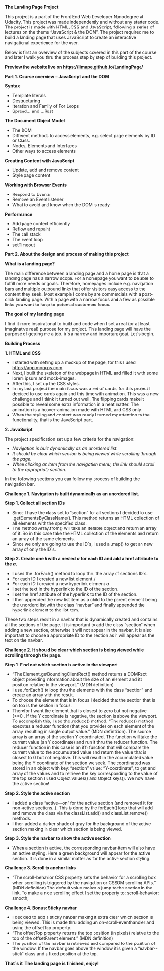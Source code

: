 **The Landing Page Project**

This project is a part of the Front End Web Developer Nanodegree at Udacity. This project was made independently and without any starter code. The project is made with HTML, CSS and JavaScript, following a series of lectures on the theme “JavaScript & the DOM”. The project required me to build a landing page that uses JavaScript to create an interactive navigational experience for the user. 

Below is first an overview of the subjects covered in this part of the course and later I walk you thru the process step by step of building this project. 

**Preview the website live on https://limape.github.io/LandingPage/**


**Part 1. Course overview – JavaScript and the DOM**

**Syntax**
- Template literals
- Destructuring
-	Iteration and Family of For Loops
-	Spread… and …Rest

**The Document Object Model**
-	The DOM
-	Different methods to access elements, e.g. select page elements by ID or Class. 
-	Nodes, Elements and Interfaces
-	Other ways to access elements

**Creating Content with JavaScript**
-	Update, add and remove content
-	Style page content

**Working with Browser Events**
-	Respond to Events
-	Remove an Event listener
-	What to avoid and know when the DOM is ready

**Performance**
-	Add page content efficiently
-	Reflow and repaint
-	The call stack
-	The event loop
-	setTimeout

**Part 2. About the design and process of making this project**

**What is a landing page?**

The main difference between a landing page and a home page is that a landing page has a narrow scope. For a homepage you want to be able to fulfill more needs or goals. Therefore, homepages include e.g. navigation bars and multiple outbound links that offer visitors easy access to the content they seek. Most example I come by are commercials with a post-click landing page. With a page with a narrow focus and a few as possible links you want to keep to potential customers focus. 

**The goal of my landing page**

I find it more inspirational to build and code when I set a real (or at least imaginative real) purpose for my project. This landing page will have the purpose of getting me a job. It´s a narrow and important goal. Let´s begin.  

**Building Process**

**1.	HTML and CSS**

-	I started with setting up a mockup of the page, for this I used https://app.moqups.com. 
-	Next, I built the skeleton of the webpage in HTML and filled it with some lorem ipsum and mock-images. 
-	After this, I set up the CSS styles.
-	In my last project the main focus was a set of cards, for this project I decided to use cards again and this time with animation. This was a new challenge and I think it turned out well. The flipping cards make it possible to reveal some extra information in a neat matter. The animation is a hoover-animation made with HTML and CSS only. 
-	When the styling and content was ready I turned my attention to the functionality, that is the JavaScript part. 

**2.	JavaScript**

The project specification set up a few criteria for the navigation: 

-	*Navigation is built dynamically as an unordered list.*
-	*It should be clear which section is being viewed while scrolling through the page.*
-	*When clicking an item from the navigation menu, the link should scroll to the appropriate section.*

In the following sections you can follow my process of building the navigation bar. 

**Challenge 1. Navigation is built dynamically as an unordered list.**

**Step 1. Collect all section IDs**
-	Since I have the class set to “section” for all sections I decided to use .getElementsByClassName(). This method returns an HTML collection of all elements with the specified class. 
-	The method Array.from() will take an iterable object and return an array of it. So in this case take the HTML collection of the elements and return an array of the same elements. 
-	Since we only are going to use the ID´s, I used a .map() to get an new array of only the ID´s. 

**Step 2. Create one *li* with a nested *a* for each ID and add a href attribute to the *a*.**
-	I used the .forEach() method to loop thru the array of sections ID´s. 
-	For each ID I created a new list element *li*
-	For each ID I created a new hyperlink element *a*
-	I set the text in the hyperlink to the ID of the section. 
-	I set the href attribute of the hyperlink to the ID of the section. 
-	I then appended the new list item as a child to the parent element being the unorderd list with the class “navbar” and finally appended the hyperlink element to the list item. 

These two steps result in a navbar that is dynamically created and contains all the sections of the page. It is important to add the class “section” when adding a new section, otherwise it will not appear in the navbar. It is also important to choose a appropriate ID to the section as it will appear as the text on the navbar. 

**Challenge 2. It should be clear which section is being viewed while scrolling through the page.**

**Step 1. Find out which section is active in the viewport**
-	“The Element.getBoundingClientRect() method returns a DOMRect object providing information about the size of an element and its position relative to the viewport.” (MDN definition)
-	I use .forEach() to loop thru the elements with the class “section” and create an array with the result. 
-	To choose the element that is in focus I decided that the section that is on top is the section in focus. 
-	Therefor I want the element that is closest to zero but not negative (>=0). If the Y coordinate is negative, the section is above the viewport. 
To accomplish this, I use the .reduce() method. “The reduce() method executes a reducer function (that you provide) on each element of the array, resulting in single output value.” (MDN defintition). 
The source array is an array of the section Y coordinated. The function will take the current value (an Y coordinate) and run it thru the reducer function. The reducer function in this case is an if() function that will compare the current value to the accumulated value and return the value that is closest to 0 but not negative. This will result in the accumulated value being the Y coordinate of the section we seek. The coordinated was stored in an object with key: “section” value: “Y-coordinate”, to get and array of the values and to retrieve the key corresponding to the value of the top section I used  Object.values() and Object.keys(). 
We now have the active section!

**Step 2. Style the active section**
-	I added a class “active—on” for the active section (and removed it for non-active sections..). This is done by the forEach() loop that will add and remove the class via the classList.add() and classList.remove() methods. 
-	I then added a darker shade of gray for the background of the active section making in clear which section is being viewed. 

**Step 3. Style the navbar to show the active section**
-	When a section is active, the corresponding navbar-item will also have an active styling. Here a green background will appear for the active section. It is done in a similar matter as for the active section styling. 

**Challenge 3. Scroll to anchor links**
-	“The scroll-behavior CSS property sets the behavior for a scrolling box when scrolling is triggered by the navigation or CSSOM scrolling APIs.” (MDN definition)
The default value makes a jump to the section in the link. To make a nice scrolling effect I set the property to: scroll-behavior: smooth;

**Challenge 4. Bonus: Sticky navbar**
-	I decided to add a sticky navbar making it extra clear which section is being viewed. This is made thru adding an on-scroll-eventhandler and using the offsetTop property.
-	“The offsetTop property returns the top position (in pixels) relative to the top of the offsetParent element.” (MDN definition)
-	The position of the navbar is retrieved and compared to the position of the window. If the navbar goes above the window it is given a “navbar--stick” class and a fixed position at the top. 

**That´s it. The landing page is finished, enjoy!**









